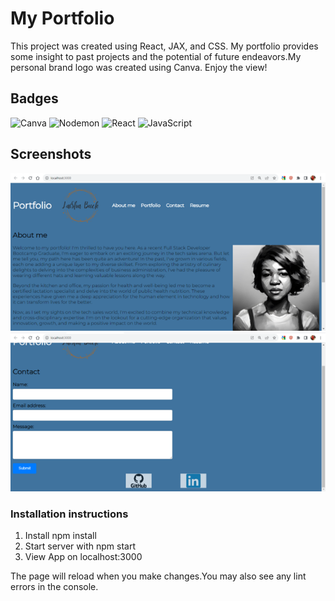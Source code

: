 # My Portfolio
This project was created using React, JAX, and CSS. My portfolio provides some insight to past projects and the potential of future endeavors.My personal brand logo was created using Canva. Enjoy the view!

## Badges
![Canva](https://img.shields.io/badge/Canva-%2300C4CC.svg?style=for-the-badge&logo=Canva&logoColor=white)
![Nodemon](https://img.shields.io/badge/NODEMON-%23323330.svg?style=for-the-badge&logo=nodemon&logoColor=%BBDEAD)
![React](https://img.shields.io/badge/react-%2320232a.svg?style=for-the-badge&logo=react&logoColor=%2361DAFB)
![JavaScript](https://img.shields.io/badge/javascript-%23323330.svg?style=for-the-badge&logo=javascript&logoColor=%23F7DF1E)

## Screenshots
![Alt text](src/assets/Screenshot1.png)
![Alt text](src/assets/screenshot2.png)


### Installation instructions
1. Install npm install
2. Start server with npm start
3. View App on localhost:3000

The page will reload when you make changes.You may also see any lint errors in the console.

